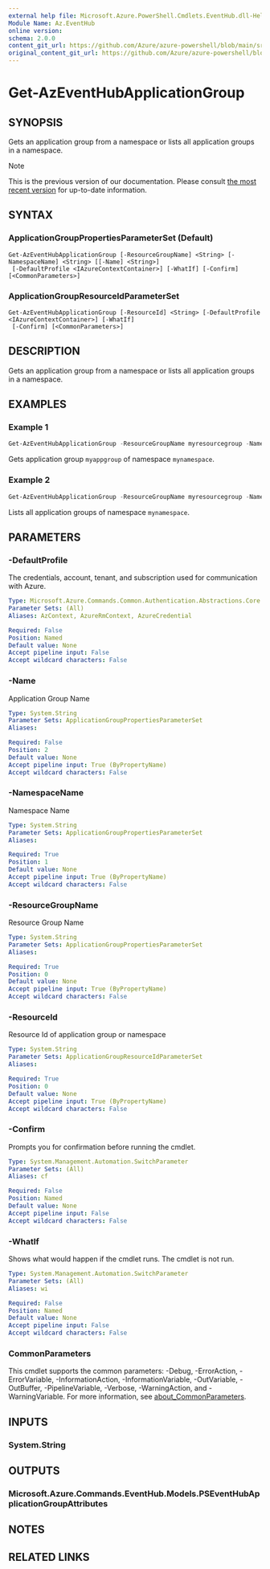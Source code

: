 ```yaml
---
external help file: Microsoft.Azure.PowerShell.Cmdlets.EventHub.dll-Help.xml
Module Name: Az.EventHub
online version: 
schema: 2.0.0
content_git_url: https://github.com/Azure/azure-powershell/blob/main/src/EventHub/EventHub/help/Get-AzEventHubApplicationGroup.md
original_content_git_url: https://github.com/Azure/azure-powershell/blob/main/src/EventHub/EventHub/help/Get-AzEventHubApplicationGroup.md
---
```


# Get-AzEventHubApplicationGroup

## SYNOPSIS
Gets an application group from a namespace or lists all application groups in a namespace.

> [!NOTE]
>This is the previous version of our documentation. Please consult [the most recent version](/powershell/module/az.eventhub/get-azeventhubapplicationgroup) for up-to-date information.

## SYNTAX

### ApplicationGroupPropertiesParameterSet (Default)
```
Get-AzEventHubApplicationGroup [-ResourceGroupName] <String> [-NamespaceName] <String> [[-Name] <String>]
 [-DefaultProfile <IAzureContextContainer>] [-WhatIf] [-Confirm] [<CommonParameters>]
```

### ApplicationGroupResourceIdParameterSet
```
Get-AzEventHubApplicationGroup [-ResourceId] <String> [-DefaultProfile <IAzureContextContainer>] [-WhatIf]
 [-Confirm] [<CommonParameters>]
```

## DESCRIPTION
Gets an application group from a namespace or lists all application groups in a namespace.

## EXAMPLES

### Example 1
```powershell
Get-AzEventHubApplicationGroup -ResourceGroupName myresourcegroup -NamespaceName mynamespace -Name myappgroup
```

Gets application group `myappgroup` of namespace `mynamespace`.

### Example 2
```powershell
Get-AzEventHubApplicationGroup -ResourceGroupName myresourcegroup -NamespaceName mynamespace
```

Lists all application groups of namespace `mynamespace`.

## PARAMETERS

### -DefaultProfile
The credentials, account, tenant, and subscription used for communication with Azure.

```yaml
Type: Microsoft.Azure.Commands.Common.Authentication.Abstractions.Core.IAzureContextContainer
Parameter Sets: (All)
Aliases: AzContext, AzureRmContext, AzureCredential

Required: False
Position: Named
Default value: None
Accept pipeline input: False
Accept wildcard characters: False
```

### -Name
Application Group Name

```yaml
Type: System.String
Parameter Sets: ApplicationGroupPropertiesParameterSet
Aliases:

Required: False
Position: 2
Default value: None
Accept pipeline input: True (ByPropertyName)
Accept wildcard characters: False
```

### -NamespaceName
Namespace Name

```yaml
Type: System.String
Parameter Sets: ApplicationGroupPropertiesParameterSet
Aliases:

Required: True
Position: 1
Default value: None
Accept pipeline input: True (ByPropertyName)
Accept wildcard characters: False
```

### -ResourceGroupName
Resource Group Name

```yaml
Type: System.String
Parameter Sets: ApplicationGroupPropertiesParameterSet
Aliases:

Required: True
Position: 0
Default value: None
Accept pipeline input: True (ByPropertyName)
Accept wildcard characters: False
```

### -ResourceId
Resource Id of application group or namespace

```yaml
Type: System.String
Parameter Sets: ApplicationGroupResourceIdParameterSet
Aliases:

Required: True
Position: 0
Default value: None
Accept pipeline input: True (ByPropertyName)
Accept wildcard characters: False
```

### -Confirm
Prompts you for confirmation before running the cmdlet.

```yaml
Type: System.Management.Automation.SwitchParameter
Parameter Sets: (All)
Aliases: cf

Required: False
Position: Named
Default value: None
Accept pipeline input: False
Accept wildcard characters: False
```

### -WhatIf
Shows what would happen if the cmdlet runs.
The cmdlet is not run.

```yaml
Type: System.Management.Automation.SwitchParameter
Parameter Sets: (All)
Aliases: wi

Required: False
Position: Named
Default value: None
Accept pipeline input: False
Accept wildcard characters: False
```

### CommonParameters
This cmdlet supports the common parameters: -Debug, -ErrorAction, -ErrorVariable, -InformationAction, -InformationVariable, -OutVariable, -OutBuffer, -PipelineVariable, -Verbose, -WarningAction, and -WarningVariable. For more information, see [about_CommonParameters](http://go.microsoft.com/fwlink/?LinkID=113216).

## INPUTS

### System.String

## OUTPUTS

### Microsoft.Azure.Commands.EventHub.Models.PSEventHubApplicationGroupAttributes

## NOTES

## RELATED LINKS
